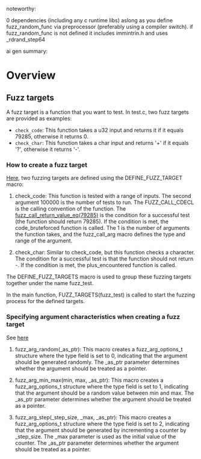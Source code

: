 noteworthy:

0 dependencies (including any c runtime libs) aslong as you define fuzz_random_func via preprocessor (preferably using a compiler switch).
if fuzz_random_func is not defined it includes immintrin.h and uses _rdrand_step64
 

ai gen summary:

# Overview

## Fuzz targets

A fuzz target is a function that you want to test. In test.c, two fuzz targets are provided as examples:

- `check_code`: This function takes a u32 input and returns it if it equals 79285, otherwise it returns 0.
- `check_char`: This function takes a char input and returns '+' if it equals '?', otherwise it returns '-'.

### How to create a fuzz target

[Here](https://github.com/welikethestock/smolfuzz/blob/master/test.c#L24), two fuzzing targets are defined using the DEFINE_FUZZ_TARGET macro:

1. check_code: This function is tested with a range of inputs. The second argument 100000 is the number of tests to run. The FUZZ_CALL_CDECL is the calling convention of the function. The [fuzz_call_return_value_eq(79285)](https://github.com/welikethestock/smolfuzz/blob/master/test.c#L30) is the condition for a successful test (the function should return 79285). If the condition is met, the code_bruteforced function is called. The 1 is the number of arguments the function takes, and the fuzz_call_arg macro defines the type and range of the argument.

2. check_char: Similar to check_code, but this function checks a character. The condition for a successful test is that the function should not return -. If the condition is met, the plus_encountered function is called.

The DEFINE_FUZZ_TARGETS macro is used to group these fuzzing targets together under the name fuzz_test.

In the main function, FUZZ_TARGETS(fuzz_test) is called to start the fuzzing process for the defined targets.

### Specifying argument characteristics when creating a fuzz target

See [here](https://github.com/welikethestock/smolfuzz/blob/master/test.c#L32)

1. fuzz_arg_random(_as_ptr): This macro creates a fuzz_arg_options_t structure where the type field is set to 0, indicating that the argument should be generated randomly. The _as_ptr parameter determines whether the argument should be treated as a pointer.

2. fuzz_arg_min_max(min, max, _as_ptr): This macro creates a fuzz_arg_options_t structure where the type field is set to 1, indicating that the argument should be a random value between min and max. The _as_ptr parameter determines whether the argument should be treated as a pointer.

3. fuzz_arg_step(_step_size, _max, _as_ptr): This macro creates a fuzz_arg_options_t structure where the type field is set to 2, indicating that the argument should be generated by incrementing a counter by _step_size. The _max parameter is used as the initial value of the counter. The _as_ptr parameter determines whether the argument should be treated as a pointer.